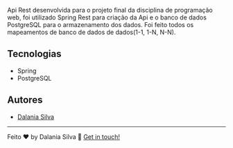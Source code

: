 
<div align="left">
	<p>Api Rest desenvolvida para o projeto final da disciplina de programação web, foi utilizado Spring Rest para criação da Api
    e o banco de dados PostgreSQL para o armazenamento dos dados. Foi feito todos os mapeamentos de banco de dados de dados(1-1, 1-N, N-N).
  
  </p>
</div>


## Tecnologias


* Spring
* PostgreSQL

##  Autores
* [Dalania Silva](https://github.com/linkParaPerfil)


---

Feito ♥ by Dalania Silva :wave: [Get in touch!](https://www.linkedin.com/in/dalania-silva-851107175/)
